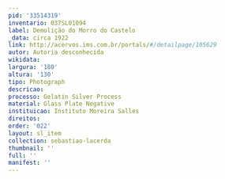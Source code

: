 ```yaml
---
pid: '33514319'
inventario: 037SL01094
label: Demolição do Morro do Castelo
_data: circa 1922
link: http://acervos.ims.com.br/portals/#/detailpage/105629
autor: Autoria desconhecida
wikidata: 
largura: '180'
altura: '130'
tipo: Photograph
descricao: 
processo: Gelatin Silver Process
material: Glass Plate Negative
instituicao: Instituto Moreira Salles
direitos: 
order: '022'
layout: sl_item
collection: sebastiao-lacerda
thumbnail: ''
full: ''
manifest: ''
---
```

